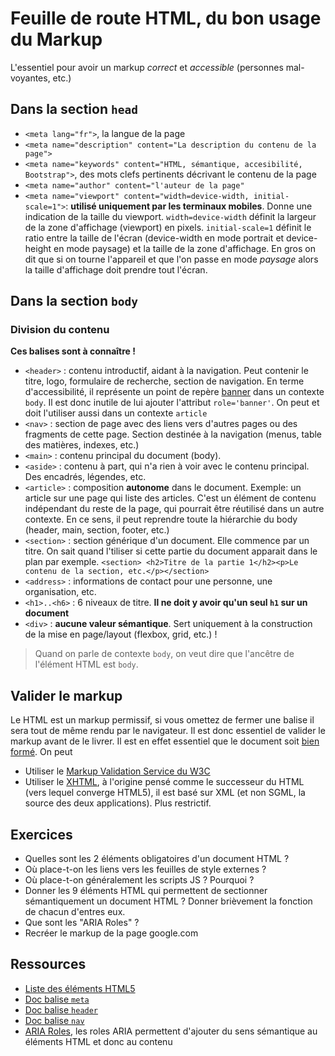 # Feuille de route HTML, du bon usage du Markup

L'essentiel pour avoir un markup *correct* et *accessible* (personnes mal-voyantes, etc.)

## Dans la section `head`

- `<meta lang="fr">`, la langue de la page
- `<meta name="description" content="La description du contenu de la page">`
-  `<meta name="keywords" content="HTML, sémantique, accesibilité, Bootstrap">`, des mots clefs pertinents décrivant le contenu de la page
- `<meta name="author" content="l'auteur de la page"`
-   `<meta name="viewport" content="width=device-width, initial-scale=1">`: **utilisé uniquement par les terminaux mobiles**. Donne une indication de la taille du viewport. `width=device-width` définit la largeur de la zone d'affichage (viewport) en pixels.  `initial-scale=1` définit le ratio entre la taille de l'écran (device-width en mode portrait et device-height en mode paysage) et la taille de la zone d'affichage. En gros on dit que si on tourne l'appareil et que l'on passe en mode *paysage* alors la taille d'affichage doit prendre tout l'écran.

## Dans la section `body`

### Division du contenu

**Ces balises sont à connaître !**

- `<header>` : contenu introductif, aidant à la navigation. Peut contenir le titre, logo, formulaire de recherche, section de navigation. En terme d'accessibilité, il représente un point de repère [banner](https://developer.mozilla.org/en-US/docs/Web/Accessibility/ARIA/Roles/banner_role) dans un contexte `body`. Il est donc inutile de lui ajouter l'attribut `role='banner'`. On peut et doit l'utiliser aussi dans un contexte `article`
- `<nav>` : section de page avec des liens vers d'autres pages ou des fragments de cette page. Section destinée à la navigation (menus, table des matières, indexes, etc.)
- `<main>` : contenu principal du document (body). 
- `<aside>` : contenu à part, qui n'a rien à voir avec le contenu principal. Des encadrés, légendes, etc.
- `<article>` : composition **autonome** dans le document. Exemple: un article sur une page qui liste des articles. C'est un élément de contenu indépendant du reste de la page, qui pourrait être réutilisé dans un autre contexte. En ce sens, il peut reprendre toute la hiérarchie du body (header, main, section, footer, etc.)
- `<section>` : section générique d'un document. Elle commence par un titre. On sait quand l'tiliser si cette partie du document apparait dans le plan par exemple. `<section> <h2>Titre de la partie 1</h2><p>Le contenu de la section, etc.</p></section>`
- `<address>` : informations de contact pour une personne, une organisation, etc.
- `<h1>..<h6>` : 6 niveaux de titre. **Il ne doit y avoir qu'un seul `h1` sur un document**
- `<div>` : **aucune valeur sémantique**. Sert uniquement à la construction de la mise en page/layout (flexbox, grid, etc.) !

> Quand on parle de contexte `body`, on veut dire que l'ancêtre de l'élément HTML est `body`.


## Valider le markup

Le HTML est un markup permissif, si vous omettez de fermer une balise il sera tout de même rendu par le navigateur.  Il est donc essentiel de valider le markup avant de le livrer. Il est en effet essentiel que le document soit [bien formé](https://www.w3.org/TR/xhtml1/#h-4.1). On peut 

- Utiliser le [Markup Validation Service du W3C](https://validator.w3.org)
- Utiliser le [XHTML](https://fr.wikipedia.org/wiki/Extensible_Hypertext_Markup_Language), à l'origine pensé comme le successeur du HTML (vers lequel converge HTML5), il est basé sur XML (et non SGML, la source des deux applications). Plus restrictif.

## Exercices

- Quelles sont les 2 éléments obligatoires d'un document HTML ?
- Où place-t-on les liens vers les feuilles de style externes ?
- Où place-t-on généralement les scripts JS ? Pourquoi ?
- Donner les 9 éléments HTML qui permettent de sectionner sémantiquement un document HTML ? Donner brièvement la fonction de chacun d'entres eux.
- Que sont les "ARIA Roles" ?
- Recréer le markup de la page google.com


## Ressources

- [Liste des éléments HTML5](https://developer.mozilla.org/fr/docs/Web/HTML/Element)
- [Doc balise `meta`](https://developer.mozilla.org/fr/docs/Web/HTML/Element/meta)
- [Doc balise `header`](https://developer.mozilla.org/fr/docs/Web/HTML/Element/header)
- [Doc balise `nav`](https://developer.mozilla.org/fr/docs/Web/HTML/Element/nav)
- [ARIA Roles](https://developer.mozilla.org/en-US/docs/Web/Accessibility/ARIA/Roles), les roles ARIA permettent d'ajouter du sens sémantique au éléments HTML et donc au contenu 


